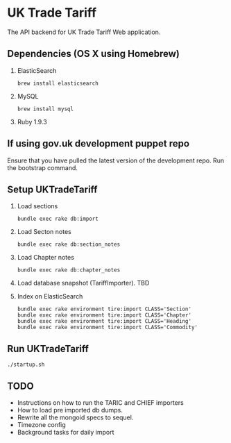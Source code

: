 # UK Trade Tariff

The API backend for UK Trade Tariff Web application.

## Dependencies (OS X using Homebrew)

1. ElasticSearch

    ```
    brew install elasticsearch
    ```
2. MySQL

    ```
    brew install mysql
    ```

3. Ruby 1.9.3

## If using gov.uk development puppet repo

Ensure that you have pulled the latest version of the development repo.
Run the bootstrap command.

## Setup UKTradeTariff

1. Load sections

    ```
    bundle exec rake db:import
    ```

2. Load Secton notes

    ```
    bundle exec rake db:section_notes
    ```

3. Load Chapter notes

    ```
    bundle exec rake db:chapter_notes
    ```

4. Load database snapshot (TariffImporter). TBD

5. Index on ElasticSearch

    ```
    bundle exec rake environment tire:import CLASS='Section'
    bundle exec rake environment tire:import CLASS='Chapter'
    bundle exec rake environment tire:import CLASS='Heading'
    bundle exec rake environment tire:import CLASS='Commodity'
    ```

## Run UKTradeTariff

    ./startup.sh

## TODO

* Instructions on how to run the TARIC and CHIEF importers
* How to load pre imported db dumps.
* Rewrite all the mongoid specs to sequel.
* Timezone config
* Background tasks for daily import
